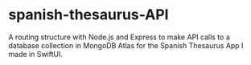 # spanish-thesaurus-API

A routing structure with Node.js and Express to make API calls to a database collection in MongoDB Atlas for the Spanish Thesaurus App I made in SwiftUI. 
